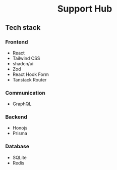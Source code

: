 <h1 align='center'>Support Hub</h1>

## Tech stack

### Frontend

- React
- Tailwind CSS
- shadcn/ui
- Zod
- React Hook Form
- Tanstack Router

### Communication

- GraphQL

### Backend

- Honojs
- Prisma

### Database

- SQLite
- Redis
